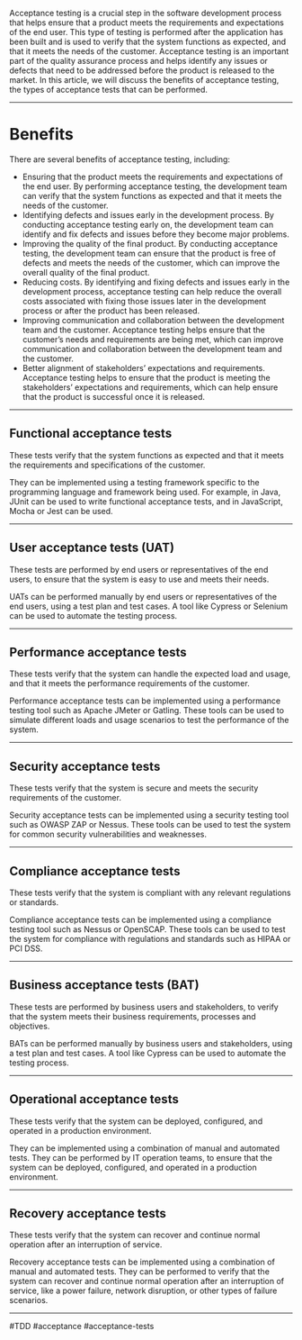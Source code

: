 
Acceptance testing is a crucial step in the software development process that helps ensure that a product meets the requirements and expectations of the end user. This type of testing is performed after the application has been built and is used to verify that the system functions as expected, and that it meets the needs of the customer. Acceptance testing is an important part of the quality assurance process and helps identify any issues or defects that need to be addressed before the product is released to the market. In this article, we will discuss the benefits of acceptance testing, the types of acceptance tests that can be performed.
***

# Benefits

There are several benefits of acceptance testing, including:

-   Ensuring that the product meets the requirements and expectations of the end user. By performing acceptance testing, the development team can verify that the system functions as expected and that it meets the needs of the customer.
-   Identifying defects and issues early in the development process. By conducting acceptance testing early on, the development team can identify and fix defects and issues before they become major problems.
-   Improving the quality of the final product. By conducting acceptance testing, the development team can ensure that the product is free of defects and meets the needs of the customer, which can improve the overall quality of the final product.
-   Reducing costs. By identifying and fixing defects and issues early in the development process, acceptance testing can help reduce the overall costs associated with fixing those issues later in the development process or after the product has been released.
-   Improving communication and collaboration between the development team and the customer. Acceptance testing helps ensure that the customer’s needs and requirements are being met, which can improve communication and collaboration between the development team and the customer.
-   Better alignment of stakeholders’ expectations and requirements. Acceptance testing helps to ensure that the product is meeting the stakeholders’ expectations and requirements, which can help ensure that the product is successful once it is released.
***
## Functional acceptance tests

These tests verify that the system functions as expected and that it meets the requirements and specifications of the customer.

They can be implemented using a testing framework specific to the programming language and framework being used. For example, in Java, JUnit can be used to write functional acceptance tests, and in JavaScript, Mocha or Jest can be used.
***
## User acceptance tests (UAT)

These tests are performed by end users or representatives of the end users, to ensure that the system is easy to use and meets their needs.

UATs can be performed manually by end users or representatives of the end users, using a test plan and test cases. A tool like Cypress or Selenium can be used to automate the testing process.
***
## Performance acceptance tests

These tests verify that the system can handle the expected load and usage, and that it meets the performance requirements of the customer.

Performance acceptance tests can be implemented using a performance testing tool such as Apache JMeter or Gatling. These tools can be used to simulate different loads and usage scenarios to test the performance of the system.

***
## Security acceptance tests

These tests verify that the system is secure and meets the security requirements of the customer.

Security acceptance tests can be implemented using a security testing tool such as OWASP ZAP or Nessus. These tools can be used to test the system for common security vulnerabilities and weaknesses.
***
## Compliance acceptance tests

These tests verify that the system is compliant with any relevant regulations or standards.

Compliance acceptance tests can be implemented using a compliance testing tool such as Nessus or OpenSCAP. These tools can be used to test the system for compliance with regulations and standards such as HIPAA or PCI DSS.
***
## Business acceptance tests (BAT)

These tests are performed by business users and stakeholders, to verify that the system meets their business requirements, processes and objectives.

BATs can be performed manually by business users and stakeholders, using a test plan and test cases. A tool like Cypress can be used to automate the testing process.
***
## Operational acceptance tests

These tests verify that the system can be deployed, configured, and operated in a production environment.

They can be implemented using a combination of manual and automated tests. They can be performed by IT operation teams, to ensure that the system can be deployed, configured, and operated in a production environment.
***
## Recovery acceptance tests

These tests verify that the system can recover and continue normal operation after an interruption of service.

Recovery acceptance tests can be implemented using a combination of manual and automated tests. They can be performed to verify that the system can recover and continue normal operation after an interruption of service, like a power failure, network disruption, or other types of failure scenarios.
***

#TDD #acceptance #acceptance-tests